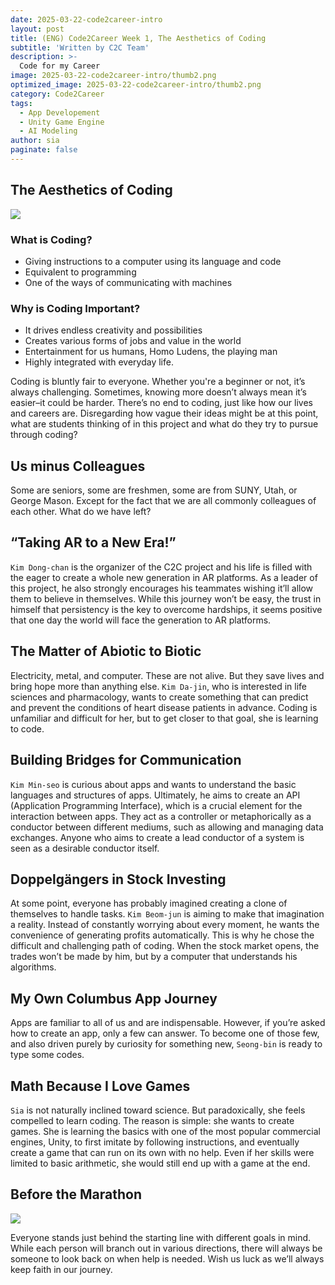 ```yaml
---
date: 2025-03-22-code2career-intro
layout: post
title: (ENG) Code2Career Week 1, The Aesthetics of Coding
subtitle: 'Written by C2C Team'
description: >-
  Code for my Career
image: 2025-03-22-code2career-intro/thumb2.png
optimized_image: 2025-03-22-code2career-intro/thumb2.png
category: Code2Career
tags:
  - App Developement
  - Unity Game Engine
  - AI Modeling
author: sia
paginate: false
---
```


## The Aesthetics of Coding

![]({{site.url}}/assets/img/2025-03-22-code2career-intro/figure1.png)

### What is Coding?
- Giving instructions to a computer using its language and code
- Equivalent to programming
- One of the ways of communicating with machines

### Why is Coding Important?
- It drives endless creativity and possibilities
- Creates various forms of jobs and value in the world
- Entertainment for us humans, Homo Ludens, the playing man
- Highly integrated with everyday life.

Coding is bluntly fair to everyone. Whether you're a beginner or not, it’s always challenging. Sometimes, knowing more doesn’t always mean it’s easier–it could be harder. There’s no end to coding, just like how our lives and careers are. Disregarding how vague their ideas might be at this point, what are students thinking of in this project and what do they try to pursue through coding?

## Us minus Colleagues
Some are seniors, some are freshmen, some are from SUNY, Utah, or George Mason. Except for the fact that we are all commonly colleagues of each other. What do we have left?

## “Taking AR to a New Era!”

`Kim Dong-chan` is the organizer of the C2C project and his life is filled with the eager to create a whole new generation in AR platforms. As a leader of this project, he also strongly encourages his teammates wishing it’ll allow them to believe in themselves. While this journey won’t be easy, the trust in himself that persistency is the key to overcome hardships, it seems positive that one day the world will face the generation to AR platforms.

## The Matter of Abiotic to Biotic

Electricity, metal, and computer. These are not alive. But they save lives and bring hope more than anything else. `Kim Da-jin`, who is interested in life sciences and pharmacology, wants to create something that can predict and prevent the conditions of heart disease patients in advance. Coding is unfamiliar and difficult for her, but to get closer to that goal, she is learning to code.

## Building Bridges for Communication

`Kim Min-seo` is curious about apps and wants to understand the basic languages and structures of apps. Ultimately, he aims to create an API (Application Programming Interface), which is a crucial element for the interaction between apps. They act as a controller or metaphorically as a conductor between different mediums, such as allowing and managing data exchanges. Anyone who aims to create a lead conductor of a system is seen as a desirable conductor itself.

## Doppelgängers in Stock Investing

At some point, everyone has probably imagined creating a clone of themselves to handle tasks. `Kim Beom-jun` is aiming to make that imagination a reality. Instead of constantly worrying about every moment, he wants the convenience of generating profits automatically. This is why he chose the difficult and challenging path of coding. When the stock market opens, the trades won’t be made by him, but by a computer that understands his algorithms.

## My Own Columbus App Journey

Apps are familiar to all of us and are indispensable. However, if you’re asked how to create an app, only a few can answer. To become one of those few, and also driven purely by curiosity for something new, `Seong-bin` is ready to type some codes.

## Math Because I Love Games

`Sia` is not naturally inclined toward science. But paradoxically, she feels compelled to learn coding. The reason is simple: she wants to create games. She is learning the basics with one of the most popular commercial engines, Unity, to first imitate by following instructions, and eventually create a game that can run on its own with no help. Even if her skills were limited to basic arithmetic, she would still end up with a game at the end.

## Before the Marathon

![]({{site.url}}/assets/img/2025-03-22-code2career-intro/thumb.png)

Everyone stands just behind the starting line with different goals in mind. While each person will branch out in various directions, there will always be someone to look back on when help is needed. Wish us luck as we’ll always keep faith in our journey.
